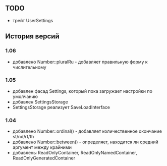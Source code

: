 ## TODO
- трейт UserSettings

## История версий

### 1.06
- добавлено Number::pluralRu - добавляет правильную форму к числительному

### 1.05
- добавлен фасад Settings, который пока загружает настройки по умолчанию
- добавлен SettingsStorage
- SettingsStorage реализует SaveLoadInterface

### 1.04
- добавлено Number::ordinal() - добавляет количественное окончание st/nd/rt/th
- добавлено Number::between() - определяет, находится ли средний аргумент между крайними
- добавлены ReadOnlyContainer, ReadOnlyNamedContainer, ReadOnlyGeneratedContainer